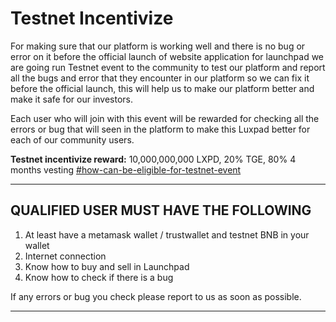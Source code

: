 # Testnet Incentivize

For making sure that our platform is working well and there is no bug or error on it before the official launch of website application for launchpad we are going run Testnet event to the community to test our platform and report all the bugs and error that they encounter in our platform so we can fix it before the official launch, this will help us to make our platform better and make it safe for our investors.

Each user who will join with this event will be rewarded for checking all the errors or bug that will seen in the platform to make this Luxpad better for each of our community users.

**Testnet incentivize reward:** 10,000,000,000 LXPD, 20% TGE, 80% 4 months vesting [#how-can-be-eligible-for-testnet-event](testnet-incentivize.md#how-can-be-eligible-for-testnet-event "mention")

****

## QUALIFIED USER MUST HAVE THE FOLLOWING

1. At least have a metamask wallet / trustwallet and testnet BNB in your wallet
2. Internet connection
3. Know how to buy and sell in Launchpad
4. Know how to check if there is a bug

If any errors or bug you check please report to us as soon as possible.

****
